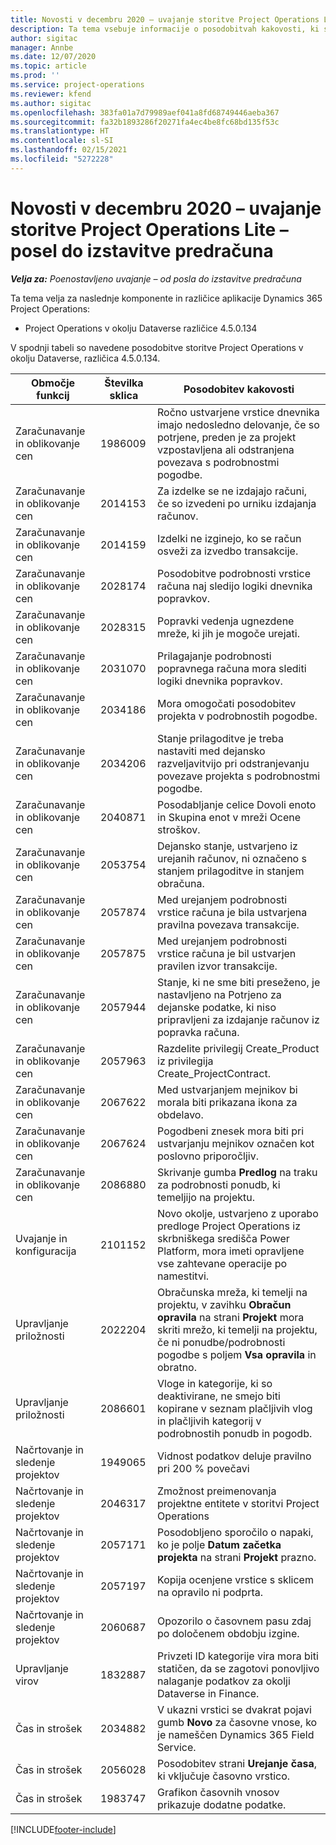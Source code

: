 ```yaml
---
title: Novosti v decembru 2020 – uvajanje storitve Project Operations Lite – posel do izstavitve predračuna
description: Ta tema vsebuje informacije o posodobitvah kakovosti, ki so na voljo v decembrski izdaji (2020) uvajanja storitve Project Operations – posel do izstavitve predračuna.
author: sigitac
manager: Annbe
ms.date: 12/07/2020
ms.topic: article
ms.prod: ''
ms.service: project-operations
ms.reviewer: kfend
ms.author: sigitac
ms.openlocfilehash: 383fa01a7d79989aef041a8fd68749446aeba367
ms.sourcegitcommit: fa32b1893286f20271fa4ec4be8fc68bd135f53c
ms.translationtype: HT
ms.contentlocale: sl-SI
ms.lasthandoff: 02/15/2021
ms.locfileid: "5272228"
---
```

# <a name="whats-new-december-2020---project-operations-lite-deployment---deal-to-proforma-invoicing"></a>Novosti v decembru 2020 – uvajanje storitve Project Operations Lite – posel do izstavitve predračuna

_**Velja za:** Poenostavljeno uvajanje – od posla do izstavitve predračuna_

Ta tema velja za naslednje komponente in različice aplikacije Dynamics 365 Project Operations:

  - Project Operations v okolju Dataverse različice 4.5.0.134 

V spodnji tabeli so navedene posodobitve storitve Project Operations v okolju Dataverse, različica 4.5.0.134.

| **Območje funkcij** | **Številka sklica** | **Posodobitev kakovosti** |
| --- | --- | --- |
| Zaračunavanje in oblikovanje cen | 1986009 | Ročno ustvarjene vrstice dnevnika imajo nedosledno delovanje, če so potrjene, preden je za projekt vzpostavljena ali odstranjena povezava s podrobnostmi pogodbe. |
| Zaračunavanje in oblikovanje cen | 2014153 | Za izdelke se ne izdajajo računi, če so izvedeni po urniku izdajanja računov. |
| Zaračunavanje in oblikovanje cen | 2014159 | Izdelki ne izginejo, ko se račun osveži za izvedbo transakcije. |
| Zaračunavanje in oblikovanje cen | 2028174 | Posodobitve podrobnosti vrstice računa naj sledijo logiki dnevnika popravkov. |
| Zaračunavanje in oblikovanje cen | 2028315 | Popravki vedenja ugnezdene mreže, ki jih je mogoče urejati. |
| Zaračunavanje in oblikovanje cen | 2031070 | Prilagajanje podrobnosti popravnega računa mora slediti logiki dnevnika popravkov. |
| Zaračunavanje in oblikovanje cen | 2034186 | Mora omogočati posodobitev projekta v podrobnostih pogodbe. |
| Zaračunavanje in oblikovanje cen | 2034206 | Stanje prilagoditve je treba nastaviti med dejansko razveljavitvijo pri odstranjevanju povezave projekta s podrobnostmi pogodbe. |
| Zaračunavanje in oblikovanje cen | 2040871 | Posodabljanje celice Dovoli enoto in Skupina enot v mreži Ocene stroškov. |
| Zaračunavanje in oblikovanje cen | 2053754 | Dejansko stanje, ustvarjeno iz urejanih računov, ni označeno s stanjem prilagoditve in stanjem obračuna. |
| Zaračunavanje in oblikovanje cen | 2057874 | Med urejanjem podrobnosti vrstice računa je bila ustvarjena pravilna povezava transakcije. |
| Zaračunavanje in oblikovanje cen | 2057875 | Med urejanjem podrobnosti vrstice računa je bil ustvarjen pravilen izvor transakcije. |
| Zaračunavanje in oblikovanje cen | 2057944 | Stanje, ki ne sme biti preseženo, je nastavljeno na Potrjeno za dejanske podatke, ki niso pripravljeni za izdajanje računov iz popravka računa. |
| Zaračunavanje in oblikovanje cen | 2057963 | Razdelite privilegij Create\_Product iz privilegija Create\_ProjectContract. |
| Zaračunavanje in oblikovanje cen | 2067622 | Med ustvarjanjem mejnikov bi morala biti prikazana ikona za obdelavo. |
| Zaračunavanje in oblikovanje cen | 2067624 | Pogodbeni znesek mora biti pri ustvarjanju mejnikov označen kot poslovno priporočljiv. |
| Zaračunavanje in oblikovanje cen | 2086880 | Skrivanje gumba **Predlog** na traku za podrobnosti ponudb, ki temeljijo na projektu. |
| Uvajanje in konfiguracija | 2101152 | Novo okolje, ustvarjeno z uporabo predloge Project Operations iz skrbniškega središča Power Platform, mora imeti opravljene vse zahtevane operacije po namestitvi. |
|   Upravljanje priložnosti | 2022204 | Obračunska mreža, ki temelji na projektu, v zavihku **Obračun opravila** na strani **Projekt** mora skriti mrežo, ki temelji na projektu, če ni ponudbe/podrobnosti pogodbe s poljem **Vsa opravila** in obratno. |
|   Upravljanje priložnosti | 2086601 | Vloge in kategorije, ki so deaktivirane, ne smejo biti kopirane v seznam plačljivih vlog in plačljivih kategorij v podrobnostih ponudb in pogodb. |
| Načrtovanje in sledenje projektov | 1949065 | Vidnost podatkov deluje pravilno pri 200 % povečavi |
| Načrtovanje in sledenje projektov | 2046317 | Zmožnost preimenovanja projektne entitete v storitvi Project Operations |
| Načrtovanje in sledenje projektov | 2057171 | Posodobljeno sporočilo o napaki, ko je polje **Datum začetka projekta** na strani **Projekt** prazno. |
| Načrtovanje in sledenje projektov | 2057197 | Kopija ocenjene vrstice s sklicem na opravilo ni podprta. |
| Načrtovanje in sledenje projektov | 2060687 | Opozorilo o časovnem pasu zdaj po določenem obdobju izgine. |
| Upravljanje virov | 1832887 | Privzeti ID kategorije vira mora biti statičen, da se zagotovi ponovljivo nalaganje podatkov za okolji Dataverse in Finance. |
| Čas in strošek | 2034882 | V ukazni vrstici se dvakrat pojavi gumb **Novo** za časovne vnose, ko je nameščen Dynamics 365 Field Service. |
| Čas in strošek | 2056028 | Posodobitev strani **Urejanje časa**, ki vključuje časovno vrstico. |
| Čas in strošek | 1983747 | Grafikon časovnih vnosov prikazuje dodatne podatke. |


[!INCLUDE[footer-include](../../includes/footer-banner.md)]